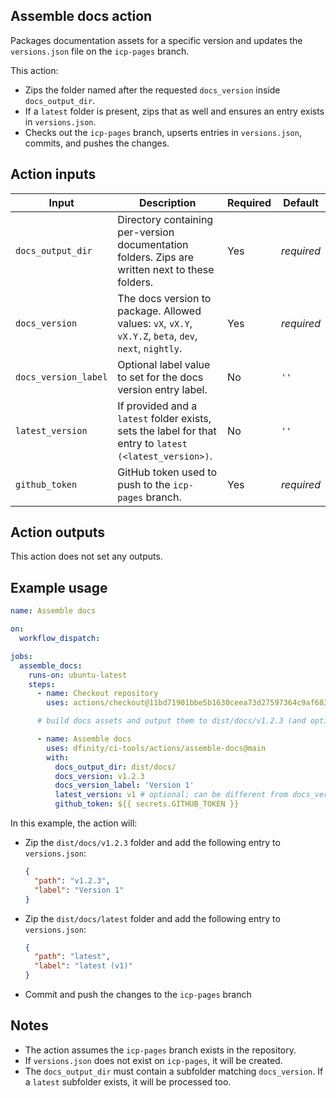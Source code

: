 ## Assemble docs action

Packages documentation assets for a specific version and updates the `versions.json` file on the `icp-pages` branch.

This action:

- Zips the folder named after the requested `docs_version` inside `docs_output_dir`.
- If a `latest` folder is present, zips that as well and ensures an entry exists in `versions.json`.
- Checks out the `icp-pages` branch, upserts entries in `versions.json`, commits, and pushes the changes.

## Action inputs

| Input                | Description                                                                                             | Required | Default    |
| -------------------- | ------------------------------------------------------------------------------------------------------- | -------- | ---------- |
| `docs_output_dir`    | Directory containing per-version documentation folders. Zips are written next to these folders.         | Yes      | _required_ |
| `docs_version`       | The docs version to package. Allowed values: `vX`, `vX.Y`, `vX.Y.Z`, `beta`, `dev`, `next`, `nightly`.  | Yes      | _required_ |
| `docs_version_label` | Optional label value to set for the docs version entry label.                                           | No       | `''`       |
| `latest_version`     | If provided and a `latest` folder exists, sets the label for that entry to `latest (<latest_version>)`. | No       | `''`       |
| `github_token`       | GitHub token used to push to the `icp-pages` branch.                                                    | Yes      | _required_ |

## Action outputs

This action does not set any outputs.

## Example usage

```yaml
name: Assemble docs

on:
  workflow_dispatch:

jobs:
  assemble_docs:
    runs-on: ubuntu-latest
    steps:
      - name: Checkout repository
        uses: actions/checkout@11bd71901bbe5b1630ceea73d27597364c9af683 # v4.2.2

      # build docs assets and output them to dist/docs/v1.2.3 (and optionally dist/docs/latest if you want to publish docs under the latest url)

      - name: Assemble docs
        uses: dfinity/ci-tools/actions/assemble-docs@main
        with:
          docs_output_dir: dist/docs/
          docs_version: v1.2.3
          docs_version_label: 'Version 1'
          latest_version: v1 # optional; can be different from docs_version
          github_token: ${{ secrets.GITHUB_TOKEN }}
```

In this example, the action will:

- Zip the `dist/docs/v1.2.3` folder and add the following entry to `versions.json`:
  ```json
  {
    "path": "v1.2.3",
    "label": "Version 1"
  }
  ```
- Zip the `dist/docs/latest` folder and add the following entry to `versions.json`:
  ```json
  {
    "path": "latest",
    "label": "latest (v1)"
  }
  ```
- Commit and push the changes to the `icp-pages` branch

## Notes

- The action assumes the `icp-pages` branch exists in the repository.
- If `versions.json` does not exist on `icp-pages`, it will be created.
- The `docs_output_dir` must contain a subfolder matching `docs_version`. If a `latest` subfolder exists, it will be processed too.
